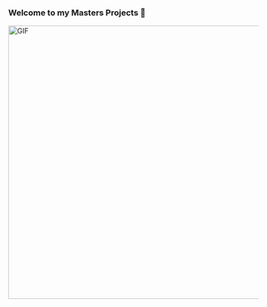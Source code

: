 ### Welcome to my Masters Projects 👋


<img align="center" alt="GIF" height="550"  width="600" src="https://miro.medium.com/max/1400/0*GfVxljF8QM8n8dYn.gif" />
